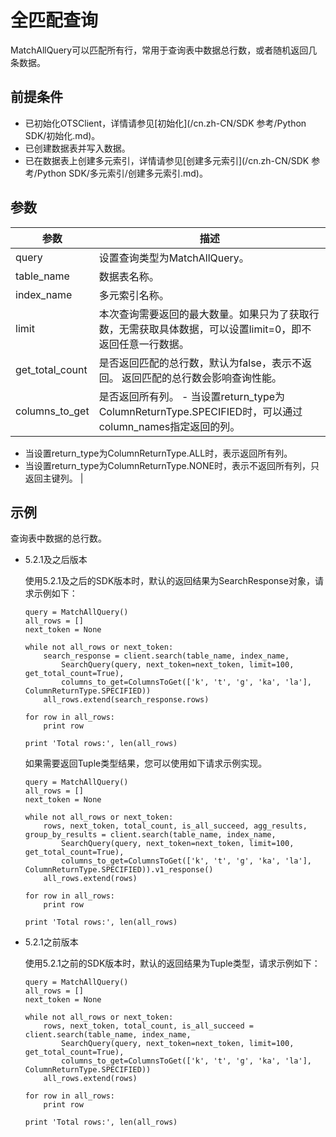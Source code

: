 # 全匹配查询

MatchAllQuery可以匹配所有行，常用于查询表中数据总行数，或者随机返回几条数据。

## 前提条件

-   已初始化OTSClient，详情请参见[初始化](/cn.zh-CN/SDK 参考/Python SDK/初始化.md)。
-   已创建数据表并写入数据。
-   已在数据表上创建多元索引，详情请参见[创建多元索引](/cn.zh-CN/SDK 参考/Python SDK/多元索引/创建多元索引.md)。

## 参数

|参数|描述|
|--|--|
|query|设置查询类型为MatchAllQuery。|
|table\_name|数据表名称。|
|index\_name|多元索引名称。|
|limit|本次查询需要返回的最大数量。如果只为了获取行数，无需获取具体数据，可以设置limit=0，即不返回任意一行数据。 |
|get\_total\_count|是否返回匹配的总行数，默认为false，表示不返回。 返回匹配的总行数会影响查询性能。 |
|columns\_to\_get|是否返回所有列。 -   当设置return\_type为ColumnReturnType.SPECIFIED时，可以通过column\_names指定返回的列。
-   当设置return\_type为ColumnReturnType.ALL时，表示返回所有列。
-   当设置return\_type为ColumnReturnType.NONE时，表示不返回所有列，只返回主键列。 |

## 示例

查询表中数据的总行数。

-   5.2.1及之后版本

    使用5.2.1及之后的SDK版本时，默认的返回结果为SearchResponse对象，请求示例如下：

    ```
    query = MatchAllQuery()
    all_rows = []
    next_token = None
    
    while not all_rows or next_token:
        search_response = client.search(table_name, index_name,
            SearchQuery(query, next_token=next_token, limit=100, get_total_count=True),
            columns_to_get=ColumnsToGet(['k', 't', 'g', 'ka', 'la'], ColumnReturnType.SPECIFIED))
        all_rows.extend(search_response.rows)
    
    for row in all_rows:
        print row
    
    print 'Total rows:', len(all_rows)
    ```

    如果需要返回Tuple类型结果，您可以使用如下请求示例实现。

    ```
    query = MatchAllQuery()
    all_rows = []
    next_token = None
    
    while not all_rows or next_token:
        rows, next_token, total_count, is_all_succeed, agg_results, group_by_results = client.search(table_name, index_name,
            SearchQuery(query, next_token=next_token, limit=100, get_total_count=True),
            columns_to_get=ColumnsToGet(['k', 't', 'g', 'ka', 'la'], ColumnReturnType.SPECIFIED)).v1_response()
        all_rows.extend(rows)
    
    for row in all_rows:
        print row
    
    print 'Total rows:', len(all_rows)
    ```

-   5.2.1之前版本

    使用5.2.1之前的SDK版本时，默认的返回结果为Tuple类型，请求示例如下：

    ```
    query = MatchAllQuery()
    all_rows = []
    next_token = None
    
    while not all_rows or next_token:
        rows, next_token, total_count, is_all_succeed = client.search(table_name, index_name,
            SearchQuery(query, next_token=next_token, limit=100, get_total_count=True),
            columns_to_get=ColumnsToGet(['k', 't', 'g', 'ka', 'la'], ColumnReturnType.SPECIFIED))
        all_rows.extend(rows)
    
    for row in all_rows:
        print row
    
    print 'Total rows:', len(all_rows)
    ```


